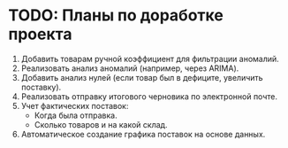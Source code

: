# TODO: Планы по доработке проекта

1. Добавить товарам ручной коэффициент для фильтрации аномалий.
2. Реализовать анализ аномалий (например, через ARIMA).
3. Добавить анализ нулей (если товар был в дефиците, увеличить поставку).
4. Реализовать отправку итогового черновика по электронной почте.
5. Учет фактических поставок:
   - Когда была отправка.
   - Сколько товаров и на какой склад.
6. Автоматическое создание графика поставок на основе данных.
